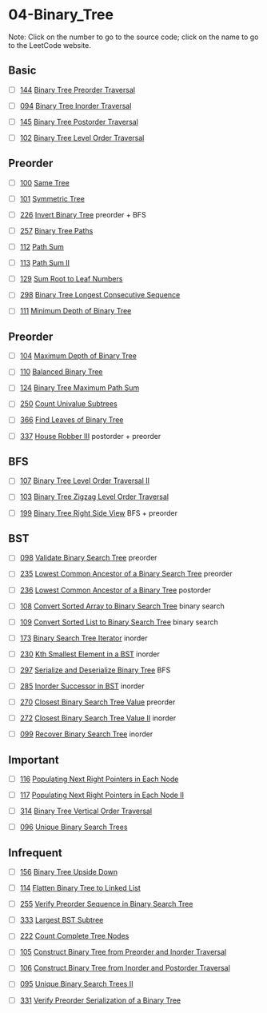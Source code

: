 # 04-Binary_Tree
Note: Click on the number to go to the source code; click on the name to go to the LeetCode website.
## Basic

- [ ] [144](144_Binary_Tree_Preorder_Traversal.cpp) [Binary Tree Preorder Traversal](https://leetcode.com/problems/binary-tree-preorder-traversal/description/)

- [ ] [094](094_Binary_Tree_Inorder_Traversal.cpp) [Binary Tree Inorder Traversal](https://leetcode.com/problems/binary-tree-inorder-traversal/description/)

- [ ] [145](145_Binary_Tree_Postorder_Traversal.cpp) [Binary Tree Postorder Traversal](https://leetcode.com/problems/binary-tree-postorder-traversal/description/)

- [ ] [102](102_Binary_Tree_Level_Order_Traversal.cpp) [Binary Tree Level Order Traversal](https://leetcode.com/problems/binary-tree-level-order-traversal/description/)

## Preorder

- [ ] [100](100_Same_Tree.cpp) [Same Tree](https://leetcode.com/problems/same-tree/description/)

- [ ] [101](101_Symmetric_Tree.cpp) [Symmetric Tree](https://leetcode.com/problems/symmetric-tree/description/)

- [ ] [226](226_Invert_Binary_Tree.cpp) [Invert Binary Tree](https://leetcode.com/problems/invert-binary-tree/description/) preorder + BFS

- [ ] [257](257_Binary_Tree_Paths.cpp) [Binary Tree Paths](https://leetcode.com/problems/binary-tree-paths/description/)

- [ ] [112](112_Path_Sum.cpp) [Path Sum](https://leetcode.com/problems/path-sum/description/)

- [ ] [113](113_Path_Sum_II.cpp) [Path Sum II](https://leetcode.com/problems/path-sum-ii/description/)

- [ ] [129](129_Sum_Root_to_Leaf_Numbers.cpp) [Sum Root to Leaf Numbers](https://leetcode.com/problems/sum-root-to-leaf-numbers/description/)

- [ ] [298](298_Binary_Tree_Longest_Consecutive_Sequence.cpp) [Binary Tree Longest Consecutive Sequence](https://leetcode.com/problems/binary-tree-longest-consecutive-sequence/description/)

- [ ] [111](111_Minimum_Depth_of_Binary_Tree.cpp) [Minimum Depth of Binary Tree](https://leetcode.com/problems/minimum-depth-of-binary-tree/description/)

## Preorder

- [ ] [104](104_Maximum_Depth_of_Binary_Tree.cpp) [Maximum Depth of Binary Tree](https://leetcode.com/problems/maximum-depth-of-binary-tree/description/)

- [ ] [110](110_Balanced_Binary_Tree.cpp) [Balanced Binary Tree](https://leetcode.com/problems/balanced-binary-tree/description/)

- [ ] [124](124_Binary_Tree_Maximum_Path_Sum.cpp) [Binary Tree Maximum Path Sum](https://leetcode.com/problems/binary-tree-maximum-path-sum/description/)

- [ ] [250](250_Count_Univalue_Subtrees.cpp) [Count Univalue Subtrees](https://leetcode.com/problems/count-univalue-subtrees/description/)

- [ ] [366](366_Find_Leaves_of_Binary_Tree.cpp) [Find Leaves of Binary Tree](https://leetcode.com/problems/find-leaves-of-binary-tree/description/)

- [ ] [337](337_House_Robber_III.cpp) [House Robber III](https://leetcode.com/problems/house-robber-iii/description/) postorder + preorder

## BFS

- [ ] [107](107_Binary_Tree_Level_Order_Traversal_II.cpp) [Binary Tree Level Order Traversal II](https://leetcode.com/problems/binary-tree-level-order-traversal-ii/description/)

- [ ] [103](103_Binary_Tree_Zigzag_Level_Order_Traversal.cpp) [Binary Tree Zigzag Level Order Traversal](https://leetcode.com/problems/binary-tree-zigzag-level-order-traversal/description/)

- [ ] [199](199_Binary_Tree_Right_Side_View.cpp) [Binary Tree Right Side View](https://leetcode.com/problems/binary-tree-right-side-view/description/) BFS + preorder

## BST

- [ ] [098](098_Validate_Binary_Search_Tree.cpp) [Validate Binary Search Tree](https://leetcode.com/problems/validate-binary-search-tree/description/) preorder

- [ ] [235](235_Lowest_Common_Ancestor_of_a_Binary_Search_Tree.cpp) [Lowest Common Ancestor of a Binary Search Tree](https://leetcode.com/problems/lowest-common-ancestor-of-a-binary-search-tree/description/) preorder

- [ ] [236](236_Lowest_Common_Ancestor_of_a_Binary_Tree.cpp) [Lowest Common Ancestor of a Binary Tree](https://leetcode.com/problems/lowest-common-ancestor-of-a-binary-tree/description/) postorder

- [ ] [108](108_Convert_Sorted_Array_to_Binary_Search_Tree.cpp) [Convert Sorted Array to Binary Search Tree](https://leetcode.com/problems/convert-sorted-array-to-binary-search-tree/description/) binary search

- [ ] [109](109_Convert_Sorted_List_to_Binary_Search_Tree.cpp) [Convert Sorted List to Binary Search Tree](https://leetcode.com/problems/convert-sorted-list-to-binary-search-tree/description/) binary search

- [ ] [173](173_Binary_Search_Tree_Iterator.cpp) [Binary Search Tree Iterator](https://leetcode.com/problems/binary-search-tree-iterator/description/) inorder

- [ ] [230](230_Kth_Smallest_Element_in_a_BST.cpp) [Kth Smallest Element in a BST](https://leetcode.com/problems/kth-smallest-element-in-a-bst/description/) inorder

- [ ] [297](297_Serialize_and_Deserialize_Binary_Tree.cpp) [Serialize and Deserialize Binary Tree](https://leetcode.com/problems/serialize-and-deserialize-binary-tree/description/) BFS

- [ ] [285](285_Inorder_Successor_in_BST.cpp) [Inorder Successor in BST](https://leetcode.com/problems/inorder-successor-in-bst/description/) inorder

- [ ] [270](270_Closest_Binary_Search_Tree_Value.cpp) [Closest Binary Search Tree Value](https://leetcode.com/problems/closest-binary-search-tree-value/description/) preorder

- [ ] [272](272_Closest_Binary_Search_Tree_Value_II.cpp) [Closest Binary Search Tree Value II](https://leetcode.com/problems/closest-binary-search-tree-value-ii/description/) inorder

- [ ] [099](099_Recover_Binary_Search_Tree.cpp) [Recover Binary Search Tree](https://leetcode.com/problems/recover-binary-search-tree/) inorder

## Important

- [ ] [116](116_Populating_Next_Right_Pointers_in_Each_Node.cpp) [Populating Next Right Pointers in Each Node](https://leetcode.com/problems/populating-next-right-pointers-in-each-node/description/)

- [ ] [117](117_Populating_Next_Right_Pointers_in_Each_Node_II.cpp) [Populating Next Right Pointers in Each Node II](https://leetcode.com/problems/populating-next-right-pointers-in-each-node-ii/description/)

- [ ] [314](314_Binary_Tree_Vertical_Order_Traversal.cpp) [Binary Tree Vertical Order Traversal](https://leetcode.com/problems/binary-tree-vertical-order-traversal/description/)

- [ ] [096](096_Unique_Binary_Search_Trees.cpp) [Unique Binary Search Trees](https://leetcode.com/problems/unique-binary-search-trees/description/)

## Infrequent

- [ ] [156](156_Binary_Tree_Upside_Down.cpp) [Binary Tree Upside Down](https://leetcode.com/problems/binary-tree-upside-down/description/)

- [ ] [114](114_Flatten_Binary_Tree_to_Linked_List.cpp) [Flatten Binary Tree to Linked List](https://leetcode.com/problems/flatten-binary-tree-to-linked-list/description/)

- [ ] [255](255_Verify_Preorder_Sequence_in_Binary_Search_Tree.cpp) [Verify Preorder Sequence in Binary Search Tree](https://leetcode.com/problems/verify-preorder-sequence-in-binary-search-tree/description/)

- [ ] [333](333_Largest_BST_Subtree.cpp) [Largest BST Subtree](https://leetcode.com/problems/largest-bst-subtree/description/)

- [ ] [222](222_Count_Complete_Tree_Nodes.cpp) [Count Complete Tree Nodes](https://leetcode.com/problems/count-complete-tree-nodes/description/)

- [ ] [105](105_Construct_Binary_Tree_from_Preorder_and_Inorder_Traversal.cpp) [Construct Binary Tree from Preorder and Inorder Traversal](https://leetcode.com/problems/construct-binary-tree-from-preorder-and-inorder-traversal/description/)

- [ ] [106](106_Construct_Binary_Tree_from_Inorder_and_Postorder_Traversal.cpp) [Construct Binary Tree from Inorder and Postorder Traversal](https://leetcode.com/problems/construct-binary-tree-from-inorder-and-postorder-traversal/description/)

- [ ] [095](095_Unique_Binary_Search_Trees_II.cpp) [Unique Binary Search Trees II](https://leetcode.com/problems/unique-binary-search-trees-ii/description/)

- [ ] [331](331_Verify_Preorder_Serialization_of_a_Binary_Tree.cpp) [Verify Preorder Serialization of a Binary Tree](https://leetcode.com/problems/verify-preorder-serialization-of-a-binary-tree/description/)
